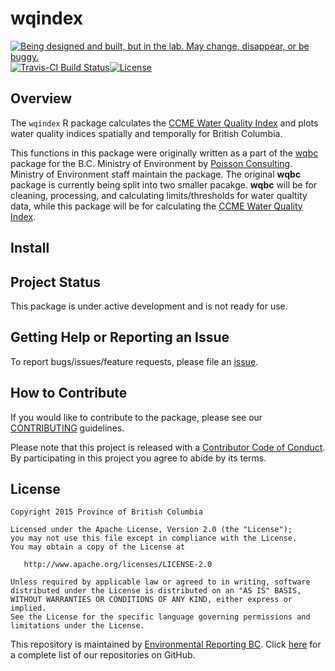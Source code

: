 
<!-- README.md is generated from README.Rmd. Please edit that file -->

# wqindex

<a rel="Exploration" href="https://github.com/BCDevExchange/docs/blob/master/discussion/projectstates.md"><img alt="Being designed and built, but in the lab. May change, disappear, or be buggy." style="border-width:0" src="https://assets.bcdevexchange.org/images/badges/exploration.svg" title="Being designed and built, but in the lab. May change, disappear, or be buggy." /></a>[![Travis-CI
Build
Status](https://travis-ci.org/bcgov/wqindex.svg?branch=master)](https://travis-ci.org/bcgov/wqindex)[![License](https://img.shields.io/badge/License-Apache%202.0-blue.svg)](https://opensource.org/licenses/Apache-2.0)

## Overview

The `wqindex` R package calculates the [CCME Water Quality
Index](http://www.ccme.ca/en/resources/canadian_environmental_quality_guidelines/index.html)
and plots water quality indices spatially and temporally for British
Columbia.

This functions in this package were originally written as a part of the
[wqbc](https://github.com/bcgov/wqbc) package for the B.C. Ministry of
Environment by [Poisson Consulting](http://www.poissonconsulting.ca/).
Ministry of Environment staff maintain the package. The original
**wqbc** package is currently being split into two smaller pacakge.
**wqbc** will be for cleaning, processing, and calculating
limits/thresholds for water qualtity data, while this package will be
for calculating the [CCME Water Quality
Index](http://www.ccme.ca/en/resources/canadian_environmental_quality_guidelines/index.html).

## Install

## Project Status

This package is under active development and is not ready for use.

## Getting Help or Reporting an Issue

To report bugs/issues/feature requests, please file an
[issue](https://github.com/bcgov/wqindex/issues/).

## How to Contribute

If you would like to contribute to the package, please see our
[CONTRIBUTING](CONTRIBUTING.md) guidelines.

Please note that this project is released with a [Contributor Code of
Conduct](CODE_OF_CONDUCT.md). By participating in this project you agree
to abide by its terms.

## License

    Copyright 2015 Province of British Columbia
    
    Licensed under the Apache License, Version 2.0 (the "License");
    you may not use this file except in compliance with the License.
    You may obtain a copy of the License at 
    
       http://www.apache.org/licenses/LICENSE-2.0
    
    Unless required by applicable law or agreed to in writing, software
    distributed under the License is distributed on an "AS IS" BASIS,
    WITHOUT WARRANTIES OR CONDITIONS OF ANY KIND, either express or implied.
    See the License for the specific language governing permissions and
    limitations under the License.

This repository is maintained by [Environmental Reporting
BC](http://www2.gov.bc.ca/gov/content?id=FF80E0B985F245CEA62808414D78C41B).
Click [here](https://github.com/bcgov/EnvReportBC-RepoList) for a
complete list of our repositories on GitHub.
